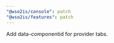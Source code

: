 ```yaml
---
"@wso2is/console": patch
"@wso2is/features": patch
---
```


Add data-componentid for provider tabs.
